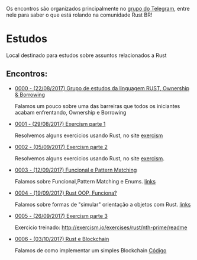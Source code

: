 Os encontros são organizados principalmente no [grupo do Telegram](https://t.me/rustlangbr), entre nele para saber o que está rolando na comunidade Rust BR!

# Estudos
Local destinado para estudos sobre assuntos relacionados a Rust


## Encontros:

- [0000 - (22/08/2017) Grupo de estudos da linguagem RUST, Ownership & Borrowing](https://www.youtube.com/watch?v=Uy4ScJ3OgM0)
  
  Falamos um pouco sobre uma das barreiras que todos os iniciantes acabam enfrentando, Ownership e Borrowing

- [0001 - (29/08/2017) Exercism parte 1](https://www.youtube.com/watch?v=UZsHrbY509k)
  
  Resolvemos alguns exercicios usando Rust, no site [exercism](http://www.exercism.io)

- [0002 - (05/09/2017) Exercism parte 2](https://www.youtube.com/watch?v=wKUCG_XffX0)
  
  Resolvemos alguns exercicios usando Rust, no site [exercism](http://www.exercism.io).

- [0003 - (12/09/2017) Funcional e Pattern Matching](https://www.youtube.com/watch?v=8flK7h5kGBA)
  
  Falamos sobre Funcional,Pattern Matching e Enums. [links](https://github.com/rust-br/estudos/issues/4)

- [0004 - (19/09/2017) Rust OOP, Funciona?](https://www.youtube.com/watch?v=ADHoLYtUYXg)
  
  Falamos sobre formas de "simular" orientação a objetos com Rust. [links](https://github.com/rust-br/estudos/issues/5)

- [0005 - (26/09/2017)  Exercism parte 3](https://www.youtube.com/watch?v=DqNCG0h6eyE)

  Exercicio treinado: http://exercism.io/exercises/rust/nth-prime/readme

- [0006 - (03/10/2017) Rust e Blockchain](https://www.youtube.com/watch?v=ovGX1HbT2VY)

  Falamos de como implementar um simples Blockchain
  [Código](https://github.com/marioidival/blockchain-example)
